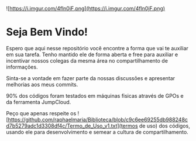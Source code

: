 ![https://i.imgur.com/4fln0jF.png](https://i.imgur.com/4fln0jF.png)

# Seja Bem Vindo!

Espero que aqui nesse repositório você encontre a forma que vai te auxiliar em sua tarefa.
Tenho mantido ele de forma aberta e free para auxiliar e incentivar nossos colegas da mesma área no compartilhamento de informações.

Sinta-se a vontade em fazer parte da nossas discussões e apresentar melhorias aos meus commits.

90% dos códigos foram testados em máquinas fisicas através de GPOs e da ferramenta JumpCloud.


Peço que apenas respeite os ![https://github.com/raphaelmaria/Biblioteca/blob/c9c6ee69255db988248cd7b5279adc1d3308df4c/Termo_de_Uso_v1.txt](termos de uso) dos códigos, usando ele para desenvolvimento e semear a cultura de compartilhamento.


